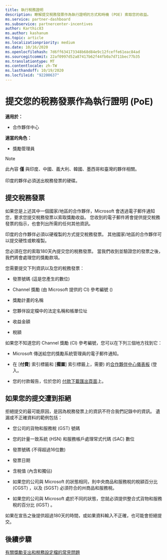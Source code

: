 ```yaml
---
title: 執行稅務證明
description: 瞭解提交稅務發票作為執行證明的方式和時機 (POE) 索取您的收益。
ms.service: partner-dashboard
ms.subservice: partnercenter-incentives
author: Karthic83
ms.author: kashanum
ms.topic: article
ms.localizationpriority: medium
ms.date: 10/16/2020
ms.openlocfilehash: 7d6ff634173348b68d84e9c12fceffe61eac84ad
ms.sourcegitcommit: 22af0997d52a87417b62f44fb0a7d711bec77b35
ms.translationtype: MT
ms.contentlocale: zh-TW
ms.lasthandoff: 10/19/2020
ms.locfileid: "92200637"
---
```

# <a name="submit-your-tax-invoice-as-proof-of-execution-poe"></a>提交您的稅務發票作為執行證明 (PoE) 

**適用於：**

- 合作夥伴中心

**適當的角色：**

- 獎勵管理員

>[!NOTE]
>此內容 **僅** 與印度、中國、義大利、韓國、墨西哥和臺灣的夥伴相關。 <br><br>印度的夥伴必須送出稅務發票的硬碟。

## <a name="submit-a-tax-invoice"></a>提交稅務發票

如果您是上述其中一個國家/地區的合作夥伴，Microsoft 會透過電子郵件通知您，要求您提交稅務發票以索取獎勵收益。 您收到的電子郵件將會提供提交稅務發票的指示，也會列出所需的任何其他資訊。

印度的合作夥伴必須以硬複製的方式提交稅務發票。 其他國家/地區的合作夥伴可以提交硬性或軟複製。

您必須在您的索取180天內提交您的稅務發票。 當我們收到並驗證您的發票之後，我們將會處理您的獎勵款項。

您需要提交下列資訊以及您的稅務發票：

- 發票號碼 (這是您產生的數位)  

- Channel 獎勵 (由 Microsoft 提供的 CI) 參考編號 ()  

- 獎勵計畫的名稱

- 您夥伴設定檔中的法定名稱和帳單位址 

- 收益金額

- 稅額

如果您不知道您的 Channel 獎勵 (CI) 參考編號，您可以在下列三個地方找到它： 

- Microsoft 傳送給您的獎勵系統管理員的電子郵件通知。 

- 在 [**付費**] 索引標籤和 [**擱置**] 索引標籤上，需要) 的[合作夥伴中心儀表板](https://partner.microsoft.com/dashboard/) (登入。  

- 您的付款報告，位於您的 [付款下載匯出頁面](/partner-center/understand-incentive-payouts#payment-download-export)上。 

## <a name="if-your-submission-is-rejected"></a>如果您的提交遭到拒絕

拒絕提交的最可能原因，是因為稅務發票上的資訊不符合我們記錄中的資訊。 遺漏或不正確資料的範例包括： 

- 您公司的貨物和服務稅 (GST) 號碼

- 您的計量一致系統 (HSN) 和服務帳戶處理常式代碼 (SAC) 數位

- 發票號碼 (不得超過16位數) 

- 發票日期

- 含稅值 (內含和獨佔) 

- 如果您的公司與 Microsoft 的狀態相同，則中央商品和服務稅的稅額百分比 (CGST) ，以及 (SGST) 必須符合的州商品和服務稅。

- 如果您的公司與 Microsoft 處於不同的狀態，您就必須提供整合式貨物和服務稅的百分比 (IGST) 。

如果在宣告之後提供超過180天的時間，或如果資料輸入不正確，也可能會拒絕提交。

## <a name="next-steps"></a>後續步驟

[有關獎勵支出和稅務設定檔的常見問題](incentives-payout-tax-profile-faqs.md)
